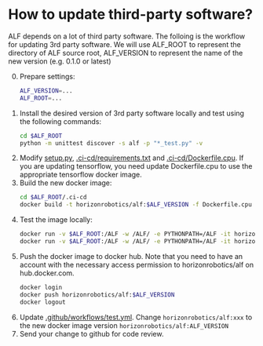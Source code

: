 # How to update third-party software?

ALF depends on a lot of third party software. The folloing is the workflow for
updating 3rd party software. We will use ALF_ROOT to represent the directory of
ALF source root, ALF_VERSION to represent the name of the new version (e.g. 0.1.0 or latest)

0. Prepare settings:
   ```bash
   ALF_VERSION=...
   ALF_ROOT=...
   ```
1. Install the desired version of 3rd party software locally and test using
   the following commands:
   ```bash
   cd $ALF_ROOT
   python -m unittest discover -s alf -p "*_test.py" -v
   ```
2. Modify [setup.py](../setup.py), [.ci-cd/requirements.txt](../.ci-cd/requirements.txt) and [.ci-cd/Dockerfile.cpu](../.ci-cd/Dockerfile.cpu). If you are updating tensorflow, you need update Dockerfile.cpu to use the appropriate
   tensorflow docker image.
3. Build the new docker image:
   ```bash
   cd $ALF_ROOT/.ci-cd
   docker build -t horizonrobotics/alf:$ALF_VERSION -f Dockerfile.cpu .
   ```
4. Test the image locally:
   ```bash
   docker run -v $ALF_ROOT:/ALF -w /ALF/ -e PYTHONPATH=/ALF -it horizonrobotics/alf:$ALF_VERSION /ALF/.ci-cd/build.sh check_style
   docker run -v $ALF_ROOT:/ALF -w /ALF/ -e PYTHONPATH=/ALF -it horizonrobotics/alf:$ALF_VERSION /ALF/.ci-cd/build.sh test
   ```
5. Push the docker image to docker hub. Note that you need to have an account
   with the necessary access permission to horizonrobotics/alf on hub.docker.com.
   ```bash
   docker login
   docker push horizonrobotics/alf:$ALF_VERSION
   docker logout
   ```
6. Update [.github/workflows/test.yml](../.github/workflows/test.yml). Change `horizonrobotics/alf:xxx` to the new docker image
version `horizonrobotics/alf:ALF_VERSION`
7. Send your change to github for code review.
